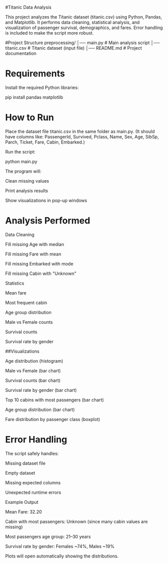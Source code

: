 #Titanic Data Analysis 

This project analyzes the Titanic dataset (titanic.csv) using Python, Pandas, and Matplotlib.
It performs data cleaning, statistical analysis, and visualization of passenger survival, demographics, and fares.
Error handling is included to make the script more robust.

 #Project Structure
preprocessing/
│── main.py         # Main analysis script
│── titanic.csv     # Titanic dataset (input file)
│── README.md       # Project documentation

# Requirements

Install the required Python libraries:

pip install pandas matplotlib

# How to Run

Place the dataset file titanic.csv in the same folder as main.py.
(It should have columns like: PassengerId, Survived, Pclass, Name, Sex, Age, SibSp, Parch, Ticket, Fare, Cabin, Embarked.)

Run the script:

python main.py


The program will:

Clean missing values

Print analysis results

Show visualizations in pop-up windows

# Analysis Performed

Data Cleaning

Fill missing Age with median

Fill missing Fare with mean

Fill missing Embarked with mode

Fill missing Cabin with "Unknown"

Statistics

Mean fare

Most frequent cabin

Age group distribution

Male vs Female counts

Survival counts

Survival rate by gender

##Visualizations

Age distribution (histogram)

Male vs Female (bar chart)

Survival counts (bar chart)

Survival rate by gender (bar chart)

Top 10 cabins with most passengers (bar chart)

Age group distribution (bar chart)

Fare distribution by passenger class (boxplot)

# Error Handling

The script safely handles:

Missing dataset file

Empty dataset

Missing expected columns

Unexpected runtime errors

  Example Output

Mean Fare: 32.20

Cabin with most passengers: Unknown (since many cabin values are missing)

Most passengers age group: 21–30 years

Survival rate by gender: Females ~74%, Males ~19%

Plots will open automatically showing the distributions.
